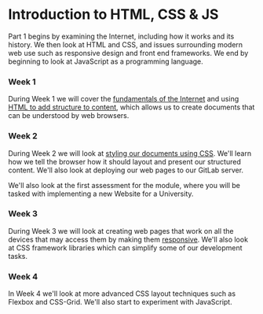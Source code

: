 # Introduction to HTML, CSS & JS

Part 1 begins by examining the Internet, including how it works and its history. We then look at HTML and CSS, and issues surrounding modern web use such as responsive design and front end frameworks. We end by beginning to look at JavaScript as a programming language.

### Week 1

During Week 1 we will cover the [fundamentals of the Internet](part-1/internet-intro) and using [HTML to add structure to content](part-1/html-intro), which allows us to create documents that can be understood by web browsers.

### Week 2

During Week 2 we will look at [styling our documents using CSS](part-1/html-and-css). We'll learn how we tell the browser how it should layout and present our structured content. We'll also look at deploying our web pages to our GitLab server.

We'll also look at the first assessment for the module, where you will be tasked with implementing a new Website for a University.

### Week 3

During Week 3 we will look at creating web pages that work on all the devices that may access them by making them [responsive](part-1/responsive). We'll also look at CSS framework libraries which can simplify some of our development tasks. 

### Week 4

In Week 4 we'll  look at more advanced CSS layout techniques such as Flexbox and CSS-Grid. We'll also start to experiment with JavaScript.  




